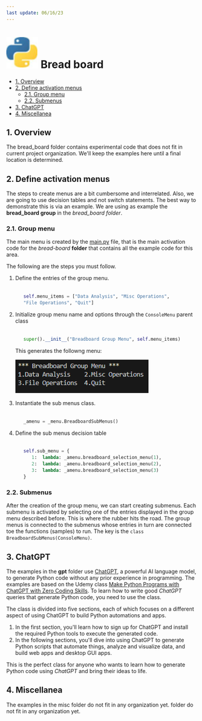 ```yaml
---
last update: 06/16/23
---
```


# ![python-icon](../../media/icons/python-icon.svg) Bread board

- [1. Overview](#1-overview)
- [2. Define activation menus](#2-define-activation-menus)
  - [2.1. Group menu](#21-group-menu)
  - [2.2. Submenus](#22-submenus)
- [3. ChatGPT](#3-chatgpt)
- [4. Miscellanea](#4-miscellanea)

## 1. Overview

The bread_board folder contains experimental code that does not fit in current
project organization. We'll keep the examples here until a final location is
determined.

## 2. Define activation menus

The steps to create menus are a bit cumbersome and interrelated. Also, we are
going to use decision tables and not switch statements. The best way to
demonstrate this is via an example. We are using as example the **bread_board
group** in the *bread_board folder*.  

### 2.1. Group menu 

The main menu is created by the [main.py](main.py) file, that is the main
activation code for the *bread-board* **folder** that contains all the
example code for this area.

The following are the steps you must follow.

1. Define the entries of the group menu.

      ``` python
      
         self.menu_items = ["Data Analysis", "Misc Operations", 
         "File Operations", "Quit"]
      
      ```

1. Initialize group menu name and options through the `ConsoleMenu` parent class

      ``` python

         super().__init__("Breadboard Group Menu", self.menu_items)
      
      ```

      This generates the followng menu:

      ![bread board group menu](../../media/samples/bread_board_group_menu.png)

1. Instantiate the sub menus class.

      ``` python
      
         _amenu = _menu.BreadboardSubMenus()
      
      ```

1. Define the sub menus decision table

      ``` python
      
         self.sub_menu = {
            1:  lambda: _amenu.breadboard_selection_menu(1),
            2:  lambda: _amenu.breadboard_selection_menu(2),
            3:  lambda: _amenu.breadboard_selection_menu(3)
         }
      
      ```

### 2.2. Submenus 

After the creation of the group menu, we can start creating submenus.  Each
submenu is activated by selecting one of the entries displayed in the group menu
described before. This is where the rubber hits the road. The group menus is
connected to the submenus whose entries in turn are connected toe the functions
(samples) to run. The key is the `class BreadboardSubMenus(ConsoleMenu)`.


## 3. ChatGPT

The examples in the **gpt** folder use
[ChatGPT](https://openai.com/blog/chatgpt), a powerful AI language model, to
generate Python code without any prior experience in programming. The examples
are based on the Udemy class [Make Python Programs with ChatGPT with Zero Coding
Skills](https://www.udemy.com/course/turn-ideas-into-python-programs-with-chatgpt/).
To learn how to write good *ChatGPT* queries that generate Python code, you need
to use the class.  

The class  is divided into five sections, each of which focuses on a different
aspect of using ChatGPT to build Python automations and apps.

1. In the first section, you'll learn how to sign up for ChatGPT and install the
   required Python tools to execute the generated code.
1. In the following sections, you'll dive into using ChatGPT to generate Python
   scripts that automate things, analyze and visualize data, and build web apps
   and desktop GUI apps.

This is the perfect class for anyone who wants to learn how to generate Python
code using *ChatGPT* and bring their ideas to life.

## 4. Miscellanea

The examples in the misc folder do not fit in any organization yet.
folder do not fit in any organization yet.


